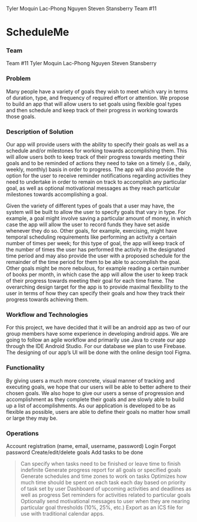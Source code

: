 Tyler Moquin
Lac-Phong Nguyen
Steven Stansberry
Team #11

# ScheduleMe

### Team
Team #11
Tyler Moquin
Lac-Phong Nguyen
Steven Stansberry

### Problem	
Many people have a variety of goals they wish to meet which vary in terms of duration, type, and frequency of required effort or attention. We propose to build an app that will allow users to set goals using flexible goal types and then schedule and keep track of their progress in working towards those goals.

### Description of Solution	
Our app will provide users with the ability to specify their goals as well as a schedule and/or milestones for working towards accomplishing them. This will allow users both to keep track of their progress towards meeting their goals and to be reminded of actions they need to take on a timely (i.e., daily, weekly, monthly) basis in order to progress. The app will also provide the option for the user to receive reminder notifications regarding activities they need to undertake in order to remain on track to accomplish any particular goal, as well as optional motivational messages as they reach particular milestones towards accomplishing a goal.

Given the variety of different types of goals that a user may have, the system will be built to allow the user to specify goals that vary in type. For example, a goal might involve saving a particular amount of money, in which case the app will allow the user to record funds they have set aside whenever they do so. Other goals, for example, exercising, might have temporal scheduling requirements like performing an activity a certain number of times per week; for this type of goal, the app will keep track of the number of times the user has performed the activity in the designated time period and may also provide the user with a proposed schedule for the remainder of the time period for them to be able to accomplish the goal. Other goals might be more nebulous, for example reading a certain number of books per month, in which case the app will allow the user to keep track of their progress towards meeting their goal for each time frame. The overarching design target for the app is to provide maximal flexibility to the user in terms of how they can specify their goals and how they track their progress towards achieving them.

### Workflow and Technologies
For this project, we have decided that it will be an android app as two of our group members have some experience in developing android apps. We are going to follow an agile workflow and primarily use Java to create our app through the IDE Android Studio. For our database we plan to use Firebase. The designing of our app’s UI will be done with the online design tool Figma.

### Functionality	
By giving users a much more concrete, visual manner of tracking and executing goals, we hope that our users will be able to better adhere to their chosen goals. We also hope to give our users a sense of progression and accomplishment as they complete their goals and are slowly able to build up a list of accomplishments. As our application is developed to be as flexible as possible, users are able to define their goals no matter how small or large they may be.

### Operations	
Account registration (name, email, username, password)
Login
Forgot password
Create/edit/delete goals
Add tasks to be done 
> Can specify when tasks need to be finished or leave time to finish indefinite
Generate progress report for all goals or specified goals
Generate schedules and time zones to work on tasks
> Optimizes how much time should be spent on each task each day based on priority of task set by user
Dashboard of upcoming activities and deadlines as well as progress
Set reminders for activities related to particular goals
Optionally send motivational messages to user when they are nearing particular goal thresholds (10%, 25%, etc.)
Export as an ICS file for use with traditional calendar apps.